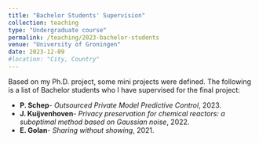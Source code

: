 ```yaml
---
title: "Bachelor Students' Supervision"
collection: teaching
type: "Undergraduate course"
permalink: /teaching/2023-bachelor-students
venue: "University of Groningen"
date: 2023-12-09
#location: "City, Country"
---
```

Based on my Ph.D. project, some mini projects were defined.
The following is a list of Bachelor students who I have supervised for the final project:
* **P. Schep**- *Outsourced Private Model Predictive Control*, 2023.
* **J. Kuijvenhoven**- *Privacy preservation for chemical reactors: a suboptimal method based on Gaussian noise*, 2022.
* **E. Golan**- *Sharing without showing*, 2021. 